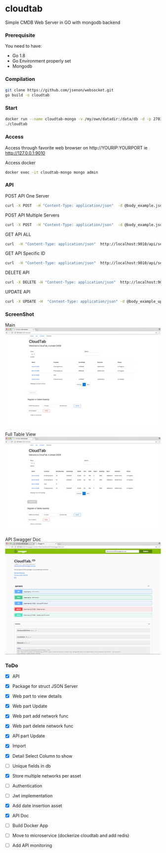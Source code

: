 # cloudtab

Simple CMDB Web Server in GO with mongodb backend

### Prerequisite

You need to have:

* Go 1.8
* Go Environment properly set
* Mongodb

### Compilation

```sh
git clone https://github.com/jsenon/websocket.git
go build -o cloudtab
```

### Start

```sh
docker run --name cloudtab-mongo -v /my/own/datadir:/data/db -d -p 27017:27017 mongo:latest
./cloudtab 
```

### Access

Access through favorite web browser on http://YOURIP:YOURPORT ie http://127.0.0.1:9010

Access docker
```sh
docker exec -it cloudtab-mongo mongo admin
```

### API

POST API One Server
```sh
curl -X POST  -H "Content-Type: application/json"  -d @body_example.json http://localhost:9010/api/servers
```
POST API Multiple Servers
```sh
curl -X POST  -H "Content-Type: application/json"  -d @body_example.json http://localhost:9010/api/servers/import
```
GET API ALL
```sh
curl  -H "Content-Type: application/json"  http://localhost:9010/api/servers
```

GET API Specific ID
```sh
curl  -H "Content-Type: application/json"  http://localhost:9010/api/servers/YOURID
```

DELETE API 
```sh
curl -X DELETE -H "Content-Type: application/json"  http://localhost:9010/api/servers/YOURID
```
UPDATE API 
```sh
curl -X UPDATE -H  "Content-Type: application/json" -d @body_example_update.json http://localhost:9010/api/servers/YOURID
```

### ScreenShot

Main
![Alt text](/img/main.png?raw=true "Main")

Full Table View
![Alt text](/img/fullview.png?raw=true "FullView")

API Swagger Doc
![Alt text](/img/api_swagger.png?raw=true "API Swagger")



### ToDo

- [x] API
- [x] Package for struct JSON Server
- [x] Web part to view details
- [x] Web part Update
- [x] Web part add network func
- [x] Web part delete network func
- [x] API part Update
- [x] Import 
- [x] Detail Select Column to show
- [ ] Unique fields in db
- [x] Store multiple networks per asset
- [ ] Authentication
- [ ] Jwt implementation
- [x] Add date insertion asset
- [x] API Doc
- [ ] Build Docker App
- [ ] Move to microservice (dockerize cloudtab and add redis)
- [ ] Add API monitoring





